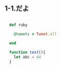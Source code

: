 ## 1-1.だよ

```ruby:tweet.rb

  def ruby  

    @tweets = Tweet.all  
    
  end

```  


```javascript:tweet.js
  function test(){
    let abc = 44
  }

```



